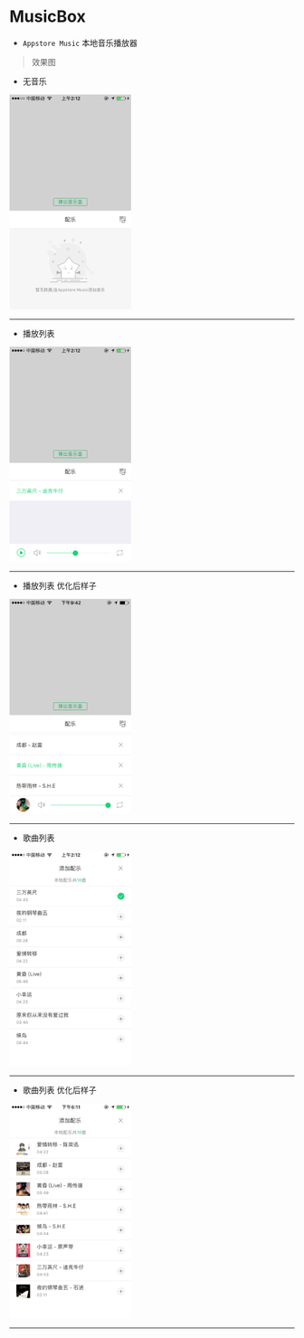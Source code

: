 # MusicBox
 - `Appstore Music` 本地音乐播放器
 > 效果图
 - 无音乐  
<img src="https://github.com/linhaosunny/MusicBox/blob/master/tu/IMG_3504.PNG" width="215" height="380" alt="图片2-1" />

 ****
 - 播放列表
 <img src="https://github.com/linhaosunny/MusicBox/blob/master/tu/IMG_3502.PNG" width="215" height="380" alt="图片2-1" />
 
 ****
 - 播放列表 优化后样子
 <img src="https://github.com/linhaosunny/MusicBox/blob/master/tu/IMG_3513.PNG" width="215" height="380" alt="图片2-1" />
 
 ****
 
 - 歌曲列表
 <img src="https://github.com/linhaosunny/MusicBox/blob/master/tu/IMG_3503.PNG" width="215" height="380" alt="图片2-1" />
 
 ****
 - 歌曲列表 优化后样子
 <img src="https://github.com/linhaosunny/MusicBox/blob/master/tu/IMG_3509.PNG" width="215" height="380" alt="图片2-1" />
 
 ****
